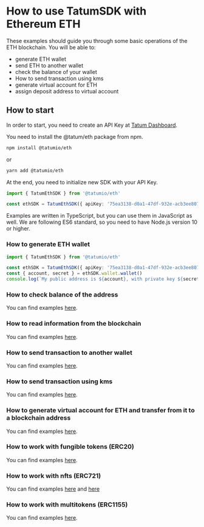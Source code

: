 # How to use TatumSDK with Ethereum ETH

These examples should guide you through some basic operations of the ETH blockchain. You will be able to:

- generate ETH wallet
- send ETH to another wallet
- check the balance of your wallet
- How to send transaction using kms
- generate virtual account for ETH
- assign deposit address to virtual account

## How to start

In order to start, you need to create an API Key at [Tatum Dashboard](https://dashboard.tatum.io).

You need to install the @tatum/eth package from npm.

```bash
npm install @tatumio/eth
```

or

```bash
yarn add @tatumio/eth
```

At the end, you need to initialize new SDK with your API Key.

```typescript
import { TatumEthSDK } from '@tatumio/eth'

const ethSDK = TatumEthSDK({ apiKey: '75ea3138-d0a1-47df-932e-acb3ee807dab' })
```

Examples are written in TypeScript, but you can use them in JavaScript as well. We are following ES6 standard, so you
need to have Node.js version 10 or higher.

### How to generate ETH wallet

```typescript
import { TatumEthSDK } from '@tatumio/eth'

const ethSDK = TatumEthSDK({ apiKey: '75ea3138-d0a1-47df-932e-acb3ee807dab' })
const { account, secret } = ethSDK.wallet.wallet()
console.log(`My public address is ${account}, with private key ${secret}.`)
```

### How to check balance of the address

You can find examples [here](./src/app/eth.balance.example.ts).

### How to read information from the blockchain

You can find examples [here](./src/app/eth.blockchain.example.ts).

### How to send transaction to another wallet

You can find examples [here](./src/app/eth.tx.example.ts).

### How to send transaction using kms

You can find examples [here](./src/app/eth.kms.example.ts).

### How to generate virtual account for ETH and transfer from it to a blockchain address

You can find examples [here](./src/app/eth.virtualAccount.example.ts).

### How to work with fungible tokens (ERC20)

You can find examples [here](./src/app/eth.erc20.example.ts).

### How to work with nfts (ERC721)

You can find examples [here](./src/app/eth.nft.example.ts) and [here](./src/app/eth.nft.express.mint.example.ts)

### How to work with multitokens (ERC1155)

You can find examples [here](./src/app/eth.multitoken.example.ts).
